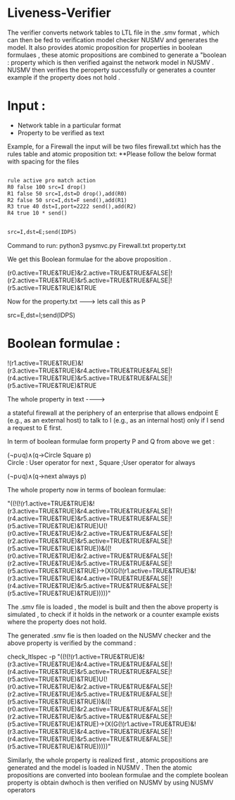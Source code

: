 # Liveness-Verifier



The verifier converts network tables to LTL file in the .smv format , which can then be fed to verification model checker NUSMV and generates the model. It also provides atomic proposition for properties in boolean formulaes , these atomic propositions are combined to generate a "boolean : property which is then verified against the network model in NUSMV . NUSMV then verifies the peroperty successfully or generates a counter example if the property does not hold .


# Input :

* Network table in a particular format
* Property to be verified as text 


Example, for a Firewall the input will be two files firewall.txt which has the rules table and atomic proposition txt:
**Please follow the below format with spacing for the files


``` Firewall.txt --->

rule active pro match action
R0 false 100 src=I drop() 
R1 false 50 src=I,dst=D drop(),add(R0)
R2 false 50 src=I,dst=F send(),add(R1)
R3 true 40 dst=I,port=2222 send(),add(R2)
R4 true 10 * send()
```


```property.txt  --->   Q

src=I,dst=E;send(IDPS)
```



Command to run: python3 pysmvc.py Firewall.txt property.txt 


We get this Boolean formulae for the above proposition .

(r0.active=TRUE&TRUE)&r2.active=TRUE&TRUE&FALSE|!(r2.active=TRUE&TRUE)&r5.active=TRUE&TRUE&FALSE|!(r5.active=TRUE&TRUE)&TRUE



Now for the property.txt --->  lets call this as P

src=E,dst=I;send(IDPS)     


# Boolean formulae :

!(r1.active=TRUE&TRUE)&!(r3.active=TRUE&TRUE)&r4.active=TRUE&TRUE&FALSE|!(r4.active=TRUE&TRUE)&r5.active=TRUE&TRUE&FALSE|!(r5.active=TRUE&TRUE)&TRUE


The whole property in text  ---->

a stateful firewall at the periphery of an enterprise that allows endpoint E (e.g., as an external host) to talk to I (e.g., as an internal host) only if I send a request to E first. 

In term of boolean formulae form property P and Q from above we get :

(¬p∪q)∧(q→Circle Square p)        
Circle : User operator for next , Square ;User operator for always


(¬p∪q)∧(q→next always p)

The whole property now  in terms of boolean formulae:

"((!(!(r1.active=TRUE&TRUE)&!(r3.active=TRUE&TRUE)&r4.active=TRUE&TRUE&FALSE|!(r4.active=TRUE&TRUE)&r5.active=TRUE&TRUE&FALSE|!(r5.active=TRUE&TRUE)&TRUE)U(!(r0.active=TRUE&TRUE)&r2.active=TRUE&TRUE&FALSE|!(r2.active=TRUE&TRUE)&r5.active=TRUE&TRUE&FALSE|!(r5.active=TRUE&TRUE)&TRUE))&((!(r0.active=TRUE&TRUE)&r2.active=TRUE&TRUE&FALSE|!(r2.active=TRUE&TRUE)&r5.active=TRUE&TRUE&FALSE|!(r5.active=TRUE&TRUE)&TRUE)->(X(G(!(r1.active=TRUE&TRUE)&!(r3.active=TRUE&TRUE)&r4.active=TRUE&TRUE&FALSE|!(r4.active=TRUE&TRUE)&r5.active=TRUE&TRUE&FALSE|!(r5.active=TRUE&TRUE)&TRUE)))))"


The .smv file is loaded , the model is built and then the above property is simulated , to check if it holds in the network or a counter example  exists where the property does not hold.

The generated .smv fie is then loaded on the NUSMV checker and the above  property is verified by the command :


check_ltlspec -p "((!(!(r1.active=TRUE&TRUE)&!(r3.active=TRUE&TRUE)&r4.active=TRUE&TRUE&FALSE|!(r4.active=TRUE&TRUE)&r5.active=TRUE&TRUE&FALSE|!(r5.active=TRUE&TRUE)&TRUE)U(!(r0.active=TRUE&TRUE)&r2.active=TRUE&TRUE&FALSE|!(r2.active=TRUE&TRUE)&r5.active=TRUE&TRUE&FALSE|!(r5.active=TRUE&TRUE)&TRUE))&((!(r0.active=TRUE&TRUE)&r2.active=TRUE&TRUE&FALSE|!(r2.active=TRUE&TRUE)&r5.active=TRUE&TRUE&FALSE|!(r5.active=TRUE&TRUE)&TRUE)->(X(G(!(r1.active=TRUE&TRUE)&!(r3.active=TRUE&TRUE)&r4.active=TRUE&TRUE&FALSE|!(r4.active=TRUE&TRUE)&r5.active=TRUE&TRUE&FALSE|!(r5.active=TRUE&TRUE)&TRUE)))))"




Similarly, the whole property is realized first , atomic propositions are generated and the model is loaded in NUSMV . Then the atomic propositions are converted into boolean formulae and the complete boolean property is obtain dwhoch is then verified on NUSMV by using NUSMV operators
